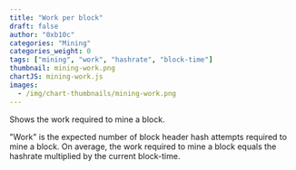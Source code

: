 ```yaml
---
title: "Work per block"
draft: false
author: "0xb10c"
categories: "Mining"
categories_weight: 0
tags: ["mining", "work", "hashrate", "block-time"]
thumbnail: mining-work.png
chartJS: mining-work.js
images:
  - /img/chart-thumbnails/mining-work.png
---
```


Shows the work required to mine a block.

<!--more-->

"Work" is the expected number of block header hash attempts required to mine a block. On average,
the work required to mine a block equals the hashrate multiplied by the current block-time.
